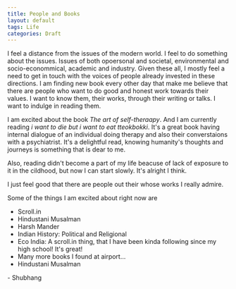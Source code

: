 ```yaml
---
title: People and Books
layout: default
tags: Life
categories: Draft
---
```


I feel a distance from the issues of the modern world. I feel to do something about the issues. Issues of both opoersonal and societal, environmental and socio-econommical, academic and industry. Given these all, I mostly feel a need to get in touch with the voices of people already invested in these directions. I am finding new book every other day that make me believe that there are people  who want to do good and honest work towards their values. I want to know them, their works, through their writing or talks. I want to indulge in reading them.

I am excited about the book _The art of self-theraapy_. And I am currently reading _i want to die but i want to eat tteokbokki_. It's a great book having internal dialogue of an individual doing therapy and also their converstaions with a psychiatrist. It's a delightful read, knowing humanity's thoughts and journeys is something that is dear to me. 

Also, reading didn't become a part of my life beacuse of lack of exposure to it in the cildhood, but now I can start slowly. It's alright I think. 

I just feel good that there are people out their whose works I really admire. 

Some of the things I am excited about right now are

- Scroll.in
- Hindustani Musalman
- Harsh Mander
- Indian History: Political and Religional
- Eco India: A scroll.in thing, that I have been kinda following since my high school! It's great!
- Many more books I found at airport...
- Hindustani Musalman


<div class="signature">
    <p>- Shubhang</p>
</div>
